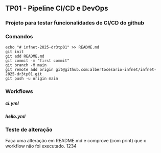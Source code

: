 ## TP01 - Pipeline CI/CD e DevOps

### Projeto para testar funcionalidades de CI/CD do github 

### Comandos
```
echo "# infnet-2025-dr3tp01" >> README.md
git init
git add README.md
git commit -m "first commit"
git branch -M main
git remote add origin git@github.com:albertocesario-infnet/infnet-2025-dr3tp01.git
git push -u origin main
```

### Workflows
##### ci.yml
##### hello.yml

### Teste de alteração
Faça uma alteração em README.md e comprove (com print) que o workflow não foi executado.
1234